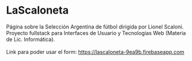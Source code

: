 # LaScaloneta
Página sobre la Selección Argentina de fútbol dirigida por Lionel Scaloni. <br>
Proyecto fullstack para Interfaces de Usuario y Tecnologias Web (Materia de Lic. Informática).<br><br>
Link para poder usar el form: https://lascaloneta-9ea9b.firebaseapp.com
